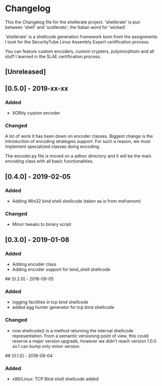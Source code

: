 # Changelog

This the Changelog file for the shellerate project. 'shellerate' is pun between
'shell' and 'scellerato', the Italian word for 'wicked'.

'shellerate' is a shellcode generation framework born from the assignments I
took for the SecurityTube Linux Assembly Expert certification process.

You can feature custom encoders, custom crypters, polymorphism and all stuff I
learned in the SLAE certification process.

## [Unreleased]

## [0.5.0] - 2019-xx-xx

### Added
- XORity custom encoder

### Changed
A lot of work it has been down on encoder classes. Biggest change is the
introduction of encoding strategies support. For such a reason, we must
implement specialized classes doing encoding.

The encoder.py file is moved on a adhoc directory and it will be the main
encoding class with all basic functionalities.


## [0.4.0] - 2019-02-05
### Added
- Adding Win32 bind shell shellcode (taken as is from msfvenom)
### Changed
- Minor tweaks to binary script

## [0.3.0] - 2019-01-08
### Added
- Adding encoder class
- Adding encoder support for bind_shell shellcode

## [0.2.0] - 2018-09-05
### Added
- logging facilities in tcp bind shellcode
- added egg hunter generator for tcp bind shellcode

### Changed
- now shellcode() is a method returning the internal shellcode representation.
  From a semantic versioning point of view, this could reserve a major version
  upgrade, however we didn't reach version 1.0.0 so I can bump only minor
  version.

## [0.1.0] - 2018-09-04
### Added
- x86/Linux: TCP Bind shell shellcode added
